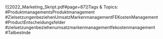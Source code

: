 
![[2022_Marketing_Skript.pdf#page=87]]Tags & Topics:
   #ProduktmanagementsProduktmanagement
   #ZielsetzungenbeziehenUmsatzMarkenmanagementFEKostenManagement
   #ProductEntscheidungsfelder
   #zielsetzungenbeziehenumsatzmarkenmanagementfekostenmanagement
   #Tatbestnde